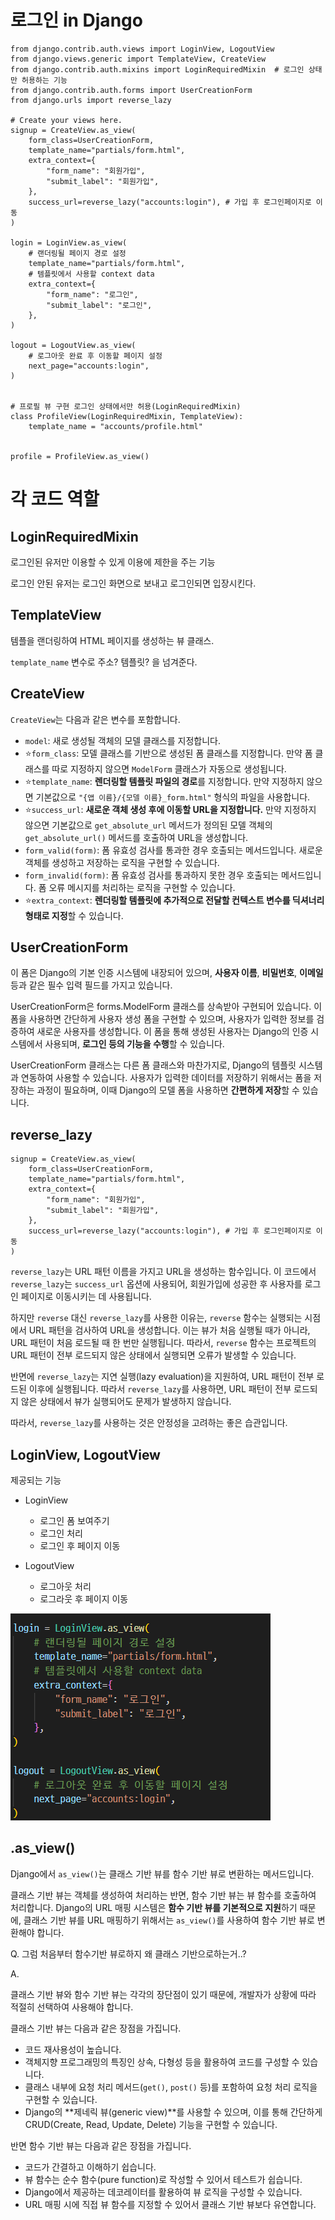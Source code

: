 # 로그인 in Django

```django
from django.contrib.auth.views import LoginView, LogoutView
from django.views.generic import TemplateView, CreateView
from django.contrib.auth.mixins import LoginRequiredMixin  # 로그인 상태만 허용하는 기능
from django.contrib.auth.forms import UserCreationForm
from django.urls import reverse_lazy

# Create your views here.
signup = CreateView.as_view(
    form_class=UserCreationForm,
    template_name="partials/form.html",
    extra_context={
        "form_name": "회원가입",
        "submit_label": "회원가입",
    },
    success_url=reverse_lazy("accounts:login"), # 가입 후 로그인페이지로 이동
)

login = LoginView.as_view(
    # 랜더링될 페이지 경로 설정
    template_name="partials/form.html",
    # 템플릿에서 사용할 context data
    extra_context={
        "form_name": "로그인",
        "submit_label": "로그인",
    },
)

logout = LogoutView.as_view(
    # 로그아웃 완료 후 이동할 페이지 설정
    next_page="accounts:login",
)


# 프로필 뷰 구현 로그인 상태에서만 허용(LoginRequiredMixin)
class ProfileView(LoginRequiredMixin, TemplateView):
    template_name = "accounts/profile.html"


profile = ProfileView.as_view()

```



# 각 코드 역할



## LoginRequiredMixin

로그인된 유저만 이용할 수 있게 이용에 제한을 주는 기능

로그인 안된 유저는 로그인 화면으로 보내고 로그인되면 입장시킨다.



## TemplateView

템플을 랜더링하여 HTML 페이지를 생성하는 뷰 클래스.

`template_name` 변수로 주소? 템플릿? 을 넘겨준다.



## CreateView

`CreateView`는 다음과 같은 변수를 포함합니다.

- `model`: 새로 생성될 객체의 모델 클래스를 지정합니다.
- ⭐`form_class`: 모델 클래스를 기반으로 생성된 폼 클래스를 지정합니다. 
  만약 폼 클래스를 따로 지정하지 않으면 `ModelForm` 클래스가 자동으로 생성됩니다.
- ⭐`template_name`: **렌더링할 템플릿 파일의 경로**를 지정합니다. 
  만약 지정하지 않으면 기본값으로 `"{앱 이름}/{모델 이름}_form.html"` 형식의 파일을 사용합니다.
- ⭐`success_url`: **새로운 객체 생성 후에 이동할 URL을 지정합니다.** 
  만약 지정하지 않으면 기본값으로 `get_absolute_url` 메서드가 정의된 모델 객체의 `get_absolute_url()` 메서드를 호출하여 URL을 생성합니다.
- `form_valid(form)`: 폼 유효성 검사를 통과한 경우 호출되는 메서드입니다. 새로운 객체를 생성하고 저장하는 로직을 구현할 수 있습니다.
- `form_invalid(form)`: 폼 유효성 검사를 통과하지 못한 경우 호출되는 메서드입니다. 폼 오류 메시지를 처리하는 로직을 구현할 수 있습니다.
- ⭐`extra_context`: **렌더링할 템플릿에 추가적으로 전달할 컨텍스트 변수를 딕셔너리 형태로 지정**할 수 있습니다.



## UserCreationForm

이 폼은 Django의 기본 인증 시스템에 내장되어 있으며, **사용자 이름**, **비밀번호**, **이메일** 등과 같은 필수 입력 필드를 가지고 있습니다.

UserCreationForm은 forms.ModelForm 클래스를 상속받아 구현되어 있습니다.
이 폼을 사용하면 간단하게 사용자 생성 폼을 구현할 수 있으며, 사용자가 입력한 정보를 검증하여 새로운 사용자를 생성합니다.
이 폼을 통해 생성된 사용자는 Django의 인증 시스템에서 사용되며, **로그인 등의 기능을 수행**할 수 있습니다.

UserCreationForm 클래스는 다른 폼 클래스와 마찬가지로, Django의 템플릿 시스템과 연동하여 사용할 수 있습니다. 
사용자가 입력한 데이터를 저장하기 위해서는 폼을 저장하는 과정이 필요하며, 
이때 Django의 모델 폼을 사용하면 **간편하게 저장**할 수 있습니다.



## reverse_lazy

```django
signup = CreateView.as_view(
    form_class=UserCreationForm,
    template_name="partials/form.html",
    extra_context={
        "form_name": "회원가입",
        "submit_label": "회원가입",
    },
    success_url=reverse_lazy("accounts:login"), # 가입 후 로그인페이지로 이동
)
```



`reverse_lazy`는 URL 패턴 이름을 가지고 URL을 생성하는 함수입니다. 이 코드에서 `reverse_lazy`는 `success_url` 옵션에 사용되어, 회원가입에 성공한 후 사용자를 로그인 페이지로 이동시키는 데 사용됩니다.

하지만 `reverse` 대신 `reverse_lazy`를 사용한 이유는, `reverse` 함수는 실행되는 시점에서 URL 패턴을 검사하여 URL을 생성합니다. 이는 뷰가 처음 실행될 때가 아니라, URL 패턴이 처음 로드될 때 한 번만 실행됩니다. 따라서, `reverse` 함수는 프로젝트의 URL 패턴이 전부 로드되지 않은 상태에서 실행되면 오류가 발생할 수 있습니다.

반면에 `reverse_lazy`는 지연 실행(lazy evaluation)을 지원하여, URL 패턴이 전부 로드된 이후에 실행됩니다. 따라서 `reverse_lazy`를 사용하면, URL 패턴이 전부 로드되지 않은 상태에서 뷰가 실행되어도 문제가 발생하지 않습니다.

따라서, `reverse_lazy`를 사용하는 것은 안정성을 고려하는 좋은 습관입니다.

## LoginView, LogoutView

제공되는 기능

- LoginView
  - 로그인 폼 보여주기
  - 로그인 처리
  - 로그인 후 페이지 이동

- LogoutView
  - 로그아웃 처리
  - 로그라웃 후 페이지 이동

![image-20230404164438713](%EB%A1%9C%EA%B7%B8%EC%9D%B8_in_Django.assets/image-20230404164438713.png)

## .as_view()

Django에서 `as_view()`는 클래스 기반 뷰를 함수 기반 뷰로 변환하는 메서드입니다.

클래스 기반 뷰는 객체를 생성하여 처리하는 반면,
함수 기반 뷰는 뷰 함수를 호출하여 처리합니다. 
Django의 URL 매핑 시스템은 **함수 기반 뷰를 기본적으로 지원**하기 때문에, 
클래스 기반 뷰를 URL 매핑하기 위해서는 `as_view()`를 사용하여 함수 기반 뷰로 변환해야 합니다.

Q. 그럼 처음부터 함수기반 뷰로하지 왜 클래스 기반으로하는거..?



A. 

클래스 기반 뷰와 함수 기반 뷰는 각각의 장단점이 있기 때문에, 개발자가 상황에 따라 적절히 선택하여 사용해야 합니다.

클래스 기반 뷰는 다음과 같은 장점을 가집니다.

- 코드 재사용성이 높습니다.
- 객체지향 프로그래밍의 특징인 상속, 다형성 등을 활용하여 코드를 구성할 수 있습니다.
- 클래스 내부에 요청 처리 메서드(`get()`, `post()` 등)를 포함하여 요청 처리 로직을 구현할 수 있습니다.
- Django의 **제네릭 뷰(generic view)**를 사용할 수 있으며, 
  이를 통해 간단하게 CRUD(Create, Read, Update, Delete) 기능을 구현할 수 있습니다.

반면 함수 기반 뷰는 다음과 같은 장점을 가집니다.

- 코드가 간결하고 이해하기 쉽습니다.
- 뷰 함수는 순수 함수(pure function)로 작성할 수 있어서 테스트가 쉽습니다.
- Django에서 제공하는 데코레이터를 활용하여 뷰 로직을 구성할 수 있습니다.
- URL 매핑 시에 직접 뷰 함수를 지정할 수 있어서 클래스 기반 뷰보다 유연합니다.